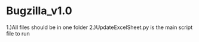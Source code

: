 # Bugzilla_v1.0
<h> 1.)All files should be in one folder </h>
<h> 2.)UpdateExcelSheet.py is the main script file to run </h>
